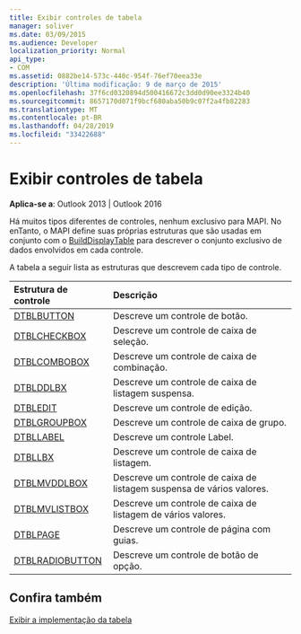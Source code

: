 ```yaml
---
title: Exibir controles de tabela
manager: soliver
ms.date: 03/09/2015
ms.audience: Developer
localization_priority: Normal
api_type:
- COM
ms.assetid: 0882be14-573c-440c-954f-76ef70eea33e
description: 'Última modificação: 9 de março de 2015'
ms.openlocfilehash: 37f6cd0320894d500416672c3dd0d90ee3324b40
ms.sourcegitcommit: 8657170d071f9bcf680aba50b9c07f2a4fb82283
ms.translationtype: MT
ms.contentlocale: pt-BR
ms.lasthandoff: 04/28/2019
ms.locfileid: "33422688"
---
```

# <a name="displaying-table-controls"></a>Exibir controles de tabela

  
  
**Aplica-se a**: Outlook 2013 | Outlook 2016 
  
Há muitos tipos diferentes de controles, nenhum exclusivo para MAPI. No enTanto, o MAPI define suas próprias estruturas que são usadas em conjunto com o [BuildDisplayTable](builddisplaytable.md) para descrever o conjunto exclusivo de dados envolvidos em cada controle. 
  
A tabela a seguir lista as estruturas que descrevem cada tipo de controle. 
  
|**Estrutura de controle**|**Descrição**|
|:-----|:-----|
|[DTBLBUTTON](dtblbutton.md) <br/> |Descreve um controle de botão.  <br/> |
|[DTBLCHECKBOX](dtblcheckbox.md) <br/> |Descreve um controle de caixa de seleção.  <br/> |
|[DTBLCOMBOBOX](dtblcombobox.md) <br/> |Descreve um controle de caixa de combinação.  <br/> |
|[DTBLDDLBX](dtblddlbx.md) <br/> |Descreve um controle de caixa de listagem suspensa.  <br/> |
|[DTBLEDIT](dtbledit.md) <br/> |Descreve um controle de edição.  <br/> |
|[DTBLGROUPBOX](dtblgroupbox.md) <br/> |Descreve um controle de caixa de grupo.  <br/> |
|[DTBLLABEL](dtbllabel.md) <br/> |Descreve um controle Label.  <br/> |
|[DTBLLBX](dtbllbx.md) <br/> |Descreve um controle de caixa de listagem.  <br/> |
|[DTBLMVDDLBOX](dtblmvddlbox.md) <br/> |Descreve um controle de caixa de listagem suspensa de vários valores.  <br/> |
|[DTBLMVLISTBOX](dtblmvlistbox.md) <br/> |Descreve um controle de caixa de listagem de vários valores.  <br/> |
|[DTBLPAGE](dtblpage.md) <br/> |Descreve um controle de página com guias.  <br/> |
|[DTBLRADIOBUTTON](dtblradiobutton.md) <br/> |Descreve um controle de botão de opção.  <br/> |
   
## <a name="see-also"></a>Confira também



[Exibir a implementação da tabela](display-table-implementation.md)


